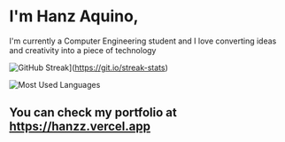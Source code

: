 # I'm Hanz Aquino,

I'm currently a Computer Engineering student and I love converting ideas and creativity into a piece of technology

![GitHub Streak](https://streak-stats.demolab.com?user=hanzzakino&theme=github-dark-blue&hide_border=true&mode=weekly)](https://git.io/streak-stats)

![Most Used Languages](https://github-readme-stats.vercel.app/api/top-langs?username=hanzzakino&show_icons=true&locale=en&layout=compact&theme=github_dark&count_private=true&hide_border=true&hide=html,css,scss)

## You can check my portfolio at https://hanzz.vercel.app
